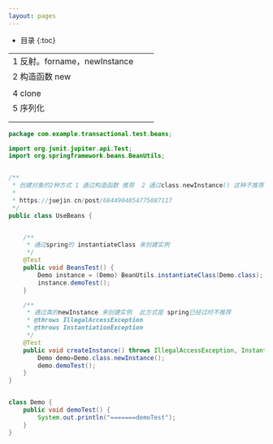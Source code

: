 ```yaml
---
layout: pages
---
```

*  目录
{:toc}


|                              |      |      |
| ---------------------------- | ---- | ---- |
| 1 反射。forname，newInstance |      |      |
| 2 构造函数   new             |      |      |
|                              |      |      |
| 4 clone                      |      |      |
| 5 序列化                     |      |      |
|                              |      |      |
|                              |      |      |





```java
package com.example.transactional.test.beans;

import org.junit.jupiter.api.Test;
import org.springframework.beans.BeanUtils;


/**
 * 创建对象的2种方式 1 通过构造函数 推荐  2 通过class.newInstance() 这种不推荐
 *
 * https://juejin.cn/post/6844904054775087117
 */
public class UseBeans {


	/**
	 * 通过spring的 instantiateClass 来创建实例
	 */
	@Test
	public void BeansTest() {
		Demo instance = (Demo) BeanUtils.instantiateClass(Demo.class);
		instance.demoTest();
	}

	/**
	 * 通过类的newInstance 来创建实例  此方式是 spring已经过时不推荐
	 * @throws IllegalAccessException
	 * @throws InstantiationException
	 */
	@Test
	public void createInstance() throws IllegalAccessException, InstantiationException {
		Demo demo=Demo.class.newInstance();
		demo.demoTest();
	}
}


class Demo {
	public void demoTest() {
		System.out.println("=======demoTest");
	}
}

```

